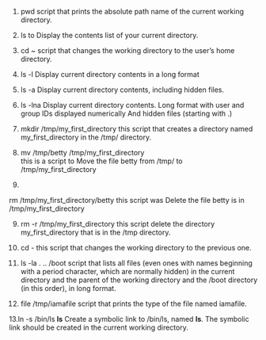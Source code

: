 
1. pwd  script that prints the absolute path name of the current working directory.

2. ls to Display the contents list of your current directory.

3. cd ~ script that changes the working directory to the user’s home directory.

4. ls -l Display current directory contents in a long format

5. ls -a Display current directory contents, including hidden files.

5. ls -lna Display current directory contents.
    Long format
    with user and group IDs displayed numerically
    And hidden files (starting with .)

6. mkdir /tmp/my_first_directory  this script that creates a directory named my_first_directory in the /tmp/ directory.

7. mv /tmp/betty /tmp/my_first_directory                        
this is a script to Move the file betty from /tmp/ to /tmp/my_first_directory

8.
rm /tmp/my_first_directory/betty
this script was Delete the file betty is in /tmp/my_first_directory

9. rm -r /tmp/my_first_directory
this script delete the directory my_first_directory that is in the /tmp directory.

10. cd -
this script that changes the working directory to the previous one.


11. ls -la . .. /boot
script that lists all files (even ones with names beginning with a period character, which are normally hidden) in the current directory and the parent of the working directory and the /boot directory (in this order), in long format.


12. file /tmp/iamafile
script that prints the type of the file named iamafile.

13.ln -s /bin/ls __ls__
Create a symbolic link to /bin/ls, named __ls__. The symbolic link should be created in the current working directory. 